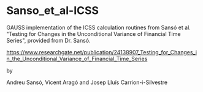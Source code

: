 # Sanso_et_al-ICSS
GAUSS implementation of the ICSS calculation routines from Sansó et al. "Testing for Changes in the Unconditional Variance of Financial Time Series", provided from Dr. Sansó.

https://www.researchgate.net/publication/24138907_Testing_for_Changes_in_the_Unconditional_Variance_of_Financial_Time_Series

by

Andreu Sansó,
Vicent Aragó and
Josep Lluís Carrion-i-Silvestre

